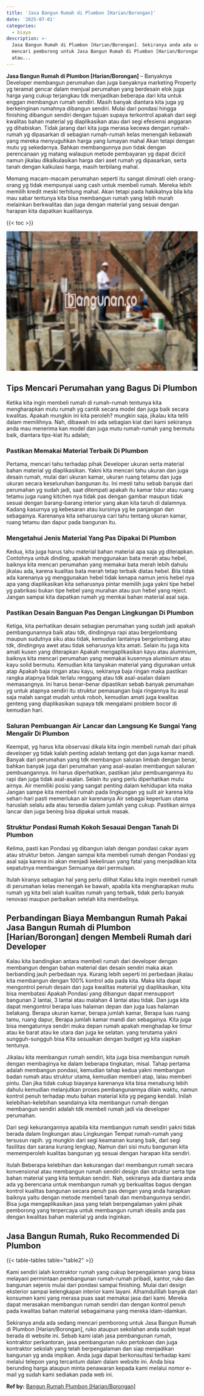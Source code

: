 ```yaml
---
title: 'Jasa Bangun Rumah di Plumbon [Harian/Borongan]'
date: '2025-07-01'
categories:
  - biaya
description: >-
  Jasa Bangun Rumah di Plumbon [Harian/Borongan]. Sekiranya anda ada sedang
  mencari pemborong untuk Jasa Bangun Rumah di Plumbon [Harian/Borongan], ruko
  atau...
---
```


**Jasa Bangun Rumah di Plumbon \[Harian/Borongan\]** – Banyaknya Developer membangun perumahan dan juga banyaknya marketing Property yg teramat gencar dalam menjual perumahan yang berdesain elok juga harga yang cukup terjangkau tdk menjadikan beberapa dari kita untuk enggan membangun rumah sendiri. Masih banyak diantara kita juga yg berkeinginan rumahnya dibangun sendiri. Mulai dari pondasi hingga finishing dibangun sendiri dengan tujuan supaya terkontrol apakah dari segi kwalitas bahan material yg diaplikasikan atau dari segi efesiensi anggaran yg dihabiskan. Tidak jarang dari kita juga merasa kecewa dengan rumah-rumah yg dipasarkan di sebagian rumah-rumah kelas menengah kebawah yang mereka menyuguhkan harga yang lumayan mahal Akan tetapi dengan mutu yg sekedarnya. Bahkan membangunnya pun tidak dengan perencanaan yg matang walaupun metode pembayaran yg dapat dicicil namun jikalau dikalkulasikan harga dari aset rumah yg dipasarkan, serta tanah dengan kalkulasi harga, masih terbilang mahal.

Memang macam-macam perumahan seperti itu sangat diminati oleh orang-orang yg tidak mempunyai uang cash untuk membeli rumah. Mereka lebih memilih kredit meski terhitung mahal. Akan tetapi pada hakikatnya bila kita mau sabar tentunya kita bisa membangun rumah yang lebih murah melainkan berkwalitas dan juga dengan material yang sesuai dengan harapan kita dapatkan kualitasnya.

{{< toc >}}

![Jasa Bangun Rumah di Plumbon [Harian/Borongan]](/images/borong-bangunan-03.png)

## Tips Mencari Perumahan yang Bagus Di Plumbon

Ketika kita ingin membeli rumah di rumah-rumah tentunya kita mengharapkan mutu rumah yg cantik secara model dan juga baik secara kwalitas. Apakah mungkin ini kita peroleh? mungkin saja, jikalau kita teliti dalam memilihnya. Nah, dibawah ini ada sebagian kiat dari kami sekiranya anda mau menerima kan model dan juga mutu rumah-rumah yang bermutu baik, diantara tips-kiat Itu adalah;

### Pastikan Memakai Material Terbaik Di Plumbon

Pertama, mencari tahu terhadap pihak Developer ukuran serta material bahan material yg diaplikasikan. Yakni kita mencari tahu ukuran dan juga desain rumah, mulai dari ukuran kamar, ukuran ruang tetamu dan juga ukuran secara keseluruhan bangunan itu. Ini mesti tahu sebab banyak dari perumahan yg sudah jadi, saat ditempati apakah itu kamar tidur atau ruang tetamu juga ruang kitchen nya tidak pas dengan gambar maupun tidak sesuai dengan barang-barang interior yang akan kita taruh di dalamnya. Kadang kasurnya yg kebesaran atau kursinya yg ke panjangan dan sebagainya. Karenanya kita seharusnya cari tahu tentang ukuran kamar, ruang tetamu dan dapur pada bangunan itu.

### Mengetahui Jenis Material Yang Pas Dipakai Di Plumbon

Kedua, kita juga harus tahu material bahan material apa saja yg diterapkan. Contohnya untuk dinding, apakah menggunakan bata merah atau hebel, baiknya kita mencari perumahan yang memakai bata merah lebih dahulu jikalau ada, karena kualitas bata merah tetap terbaik diatas hebel. Bila tidak ada karenanya yg menggunakan hebel tidak kenapa namun jenis hebel nya apa yang diaplikasikan kita seharusnya pintar memilih juga yakni tipe hebel yg pabrikasi bukan tipe hebel yang murahan atau pun hebel yang reject. Jangan sampai kita dapatkan rumah yg memkai bahan material asal saja.

### Pastikan Desain Banguan Pas Dengan Lingkungan Di Plumbon

Ketiga, kita perhatikan desain sebagian perumahan yang sudah jadi apakah pembangunannya baik atau tdk, dindingnya rapi atau bergelombang maupun sudutnya siku atau tidak, kemudian lantainya bergelombang atau tdk, dindingnya awet atau tidak seharusnya kita amati. Selain itu juga kita amati kusen yang diterapkan Apakah mengaplikasikan kayu atau aluminium, baiknya kita mencari perumahan yang memakai kusennya aluminium atau kayu solid bermutu. Kemudian kita tanyakan material yang digunakan untuk atap Apakah baja ringan atau kayu, sekiranya baja ringan maka pastikan rangka atapnya tidak terlalu renggang atau tdk asal-asalan dalam memasangnya. Ini harus benar-benar dipastikan sebab banyak perumahan yg untuk atapnya sendiri itu struktur pemasangan baja ringannya itu asal saja malah sangat mudah untuk roboh, kemudian amati juga kwalitas genteng yang diaplikasikan supaya tdk mengalami problem bocor di kemudian hari.

### Saluran Pembuangan Air Lancar dan Langsung Ke Sungai Yang Mengalir Di Plumbon

Keempat, yg harus kita observasi dikala kita ingin membeli rumah dari pihak developer yg tidak kalah penting adalah tentang got dan juga kamar mandi. Banyak dari perumahan yang tdk membangun saluran limbah dengan benar, bahkan banyak juga dari perumahan yang asal-asalan membangun saluran pembuangannya. Ini harus diperhatikan, pastikan jalur pembuangannya itu rapi dan juga tidak asal-asalan. Selain itu yang perlu diperhatikan mutu airnya. Air memiliki posisi yang sangat penting dalam kehidupan kita maka Jangan sampe kita membeli rumah pada lingkungan yg sulit air karena kita sehari-hari pasti memerlukan air karenanya Air sebagai keperluan utama haruslah selalu ada atau tersedia dalam jumlah yang cukup. Pastikan airnya lancar dan juga bening bisa dipakai untuk masak.

### Struktur Pondasi Rumah Kokoh Sesauai Dengan Tanah Di Plumbon

Kelima, pasti kan Pondasi yg dibangun ialah dengan pondasi cakar ayam atau struktur beton. Jangan sampai kita membeli rumah dengan Pondasi yg asal saja karena ini akan menjadi kekeliruan yang fatal yang menjadikan kita sepatutnya membangun Semuanya dari permulaan.

Itulah kiranya sebagian hal yang perlu dilihat Kalau kita ingin membeli rumah di perumahan kelas menengah ke bawah, apabila kita mengharapkan mutu rumah yg kita beli ialah kualitas rumah yang terbaik, tidak perlu banyak renovasi maupun perbaikan setelah kita membelinya.

## Perbandingan Biaya Membangun Rumah Pakai Jasa Bangun Rumah di Plumbon \[Harian/Borongan\] dengen Membeli Rumah dari Developer

Kalau kita bandingkan antara membeli rumah dari developer dengan membangun dengan bahan material dan desain sendiri maka akan berbanding jauh perbedaan nya. Kurang lebih seperti ini perbedaan jikalau kita membangun dengan 100% kontrol ada pada kita. Maka kita dapat mengontrol penuh desain dan juga kwalitas material yg diaplikasikan, kita bisa membatasi Apakah Pondasi yang dibangun dapat mensupport bangunan 2 lantai, 3 lantai atau malahan 4 lantai atau tidak. Dan juga kita dapat mengontrol berapa luas halaman depan dan juga luas halaman belakang. Berapa ukuran kamar, berapa jumlah kamar, Berapa luas ruang tamu, ruang dapur, Berapa jumlah kamar mandi dan sebagainya. Kita juga bisa mengaturnya sendiri muka depan rumah apakah menghadap ke timur atau ke barat atau ke utara dan juga ke selatan. yang terutama yakni sungguh-sungguh bisa Kita sesuaikan dengan budget yg kita siapkan tentunya.

Jikalau kita membangun rumah sendiri, kita juga bisa membangun rumah dengan membaginya ke dalam beberapa tingkatan, misal. Tahap pertama adalah membangun pondasi, kemudian tahap kedua yakni membangun badan rumah atau struktur utama, kemudian memberi atap, lalau memberi pintu. Dan jika tidak cukup biayanya karenanya kita bisa menabung lebih dahulu kemudian melanjutkan proses pembangunannya dilain waktu, namun kontrol penuh terhadap mutu bahan material kita yg pegang kendali. Inilah kelebihan-kelebihan seandainya kita membangun rumah dengan membangun sendiri adalah tdk membeli rumah jadi via developer perumahan.

Dari segi kekurangannya apabila kita membangun rumah sendiri yakni tidak berada dalam lingkungan atau Lingkungan Tempat rumah-rumah yang tersusun rapih. yg mungkin dari segi keamanan kurang baik, dari segi fasilitas dan sarana kurang lengkap, Namun dari sisi mutu bangunan kita mememperoleh kualitas bangunan yg sesuai dengan harapan kita sendiri.

Itulah Beberapa kelebihan dan kekurangan dari membangun rumah secara konvensional atau membangun rumah sendiri design dan struktur serta tipe bahan material yang kita tentukan sendiri. Nah, sekiranya ada diantara anda ada yg berencana untuk membangun rumah yg berkualitas bagus dengan kontrol kualitas bangunan secara penuh pas dengan yang anda harapkan baiknya yaitu dengan metode membeli tanah dan membangunnya sendiri. Bisa juga mengaplikasikan jasa yang telah berpengalaman yakni pihak pemborong yang terpercaya untuk membangun rumah idealis anda pas dengan kwalitas bahan material yg anda inginkan.

## Jasa Bangun Rumah, Ruko Recommended Di Plumbon

{{< table-tables table="table2" >}}

Kami sendiri ialah kontraktor rumah yang cukup berpengalaman yang biasa melayani permintaan pembangunan rumah-rumah pribadi, kantor, ruko dan bangunan sejenis mulai dari pondasi sampai finishing. Mulai dari design eksterior sampai kelengkapan interior kami layani. Alhamdulillah banyak dari konsumen kami yang merasa puas saat memakai jasa dari kami. Mereka dapat merasakan membangun rumah sendiri dan dengan kontrol penuh pada kwalitas bahan material sebagaimana yang mereka idam-idamkan.

Sekiranya anda ada sedang mencari pemborong untuk Jasa Bangun Rumah di Plumbon \[Harian/Borongan\], ruko ataupun sekolahan anda sudah tepat berada di website ini. Sebab kami ialah jasa pembangunan rumah, kontraktor perkantoran, jasa pembangunan ruko pertokoan dan juga kontraktor sekolah yang telah berpengalaman dan siap menjadikan bangunan yg anda impikan. Anda juga dapat berkonsultasi terhadap kami melalui telepon yang tercantum dalam dalam website ini. Anda bisa berunding harga ataupun minta penawaran kepada kami melalui nomor e-mail yg sudah kami sediakan pada web ini.

**Ref by:** [Bangun Rumah Plumbon [Harian/Borongan]](https://id.wikipedia.org/wiki/Bangun)
